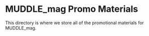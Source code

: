 # MUDDLE_mag Promo Materials  
  
  This directory is where we store all of the promotional materials for MUDDLE_mag.

